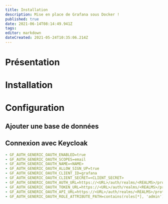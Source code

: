 ```yaml
---
title: Installation
description: Mise en place de Grafana sous Docker !
published: true
date: 2021-06-14T08:14:49.941Z
tags: 
editor: markdown
dateCreated: 2021-05-24T10:35:06.214Z
---
```


# Présentation

# Installation

# Configuration

## Ajouter une base de données

## Connexion avec Keycloak

```yaml
- GF_AUTH_GENERIC_OAUTH_ENABLED=true
- GF_AUTH_GENERIC_OAUTH_SCOPES=email
- GF_AUTH_GENERIC_OAUTH_NAME=<NAME>
- GF_AUTH_GENERIC_OAUTH_ALLOW_SIGN_UP=true
- GF_AUTH_GENERIC_OAUTH_CLIENT_ID=grafana
- GF_AUTH_GENERIC_OAUTH_CLIENT_SECRET=<CLIENT_SECRET>
- GF_AUTH_GENERIC_OAUTH_AUTH_URL=https://<URL>/auth/realms/<REALMS>/protocol/openid-connect/auth
- GF_AUTH_GENERIC_OAUTH_TOKEN_URL=https://<URL>/auth/realms/<REALMS>/protocol/openid-connect/token
- GF_AUTH_GENERIC_OAUTH_API_URL=https://<URL>/auth/realms/<REALMS>/protocol/openid-connect/userinfo
- GF_AUTH_GENERIC_OAUTH_ROLE_ATTRIBUTE_PATH=contains(roles[*], 'admin') && 'Admin' || contains(roles[*], 'editor') && 'Editor' || 'Viewer'
```